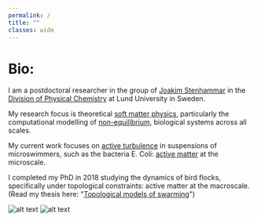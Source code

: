 ```yaml
---
permalink: /
title: ""
classes: wide
---
```


# Bio:

I am a postdoctoral researcher in the group of [Joakim Stenhammar](https://www.stenhammargroup.com/) in the [Division of Physical Chemistry](https://www.physchem.lu.se/) at Lund University in Sweden. 

My research focus is theoretical [soft matter physics](https://en.wikipedia.org/wiki/Soft_matter), particularly the computational modelling of [non-equilibrium](https://en.wikipedia.org/wiki/Non-equilibrium_thermodynamics), biological systems across all scales. 

My current work focuses on [active turbulence](https://en.wikipedia.org/wiki/Active_fluid#Active_turbulence) in suspensions of microswimmers, such as the bacteria E. Coli: [active matter](https://en.wikipedia.org/wiki/Active_matter) at the microscale. 

I completed my PhD in 2018 studying the dynamics of bird flocks, specifically under topological constraints: active matter at the macroscale. (Read my thesis here: "[Topological models of swarming](http://wrap.warwick.ac.uk/133344/1/WRAP_Theses_Lewis_2018.pdf)")

![alt text](https://commons.wikimedia.org/wiki/File:Sort_sol_ved_%C3%98rns%C3%B8_2007.jpg "Bird flocking: Sort sol at Ørnsø") ![alt text](https://blogs.brandeis.edu/science/files/2016/01/flat.jpg "Active nematic: confined microtubules")

